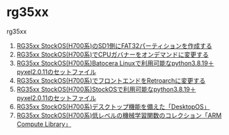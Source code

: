 # rg35xx
rg35xx

1. [RG35xx StockOS(H700系)のSD1側にFAT32パーティションを作成する](./mkFAT32_SD1.md)
2. [RG35xx StockOS(H700系)でCPUガバナーをオンデマンドに変更する](./cpu_governor.md)
3. [RG35xx StockOS(H700系)Batocera Linuxで利用可能なpython3.8.19＋pyxel2.0.11のセットファイル](https://github.com/game-de-it/rg35xx/releases/tag/python3.8.19_pyxel2.0.11)
4. [RG35xx StockOS(H700系)でフロントエンドをRetroarchに変更する](https://github.com/game-de-it/rg35xx/releases/tag/RetroArchFrontEnd_v5)
5. [RG35xx StockOS(H700系)StockOSで利用可能なpython3.8.19＋pyxel2.0.11のセットファイル](https://github.com/game-de-it/rg35xx/releases/tag/python3.8.19_pyxel2.0.11_StockOS)
6. [RG35xx StockOS(H700系)デスクトップ機能を備えた「DesktopOS」](https://github.com/game-de-it/rg35xx/releases/tag/RG35xx_H700_DesktopOS_0.2)
7. [RG35xx StockOS(H700系)低レベルの機械学習関数のコレクション「ARM Compute Library」]()

